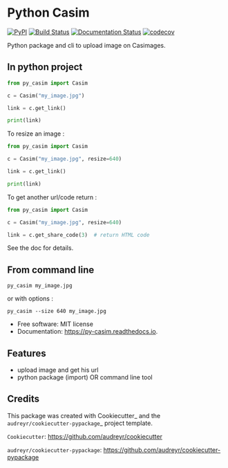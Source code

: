 # Python Casim

[![PyPI](https://img.shields.io/pypi/v/py_casim.svg)](https://pypi.python.org/pypi/py_casim)
[![Build Status](https://travis-ci.org/Sergeileduc/py_casim.svg?branch=master)](https://travis-ci.org/Sergeileduc/py_casim)
[![Documentation Status](https://readthedocs.org/projects/py-casim/badge/?version=latest)](https://py-casim.readthedocs.io/en/latest/?badge=latest)
[![codecov](https://codecov.io/gh/Sergeileduc/py_casim/branch/master/graph/badge.svg)](https://codecov.io/gh/Sergeileduc/py_casim)

Python package and cli to upload image on Casimages.


## In python project

```python
from py_casim import Casim

c = Casim("my_image.jpg")

link = c.get_link()

print(link)
```

To resize an image :

```python
from py_casim import Casim

c = Casim("my_image.jpg", resize=640)

link = c.get_link()

print(link)
```

To get another url/code return :
```python
from py_casim import Casim

c = Casim("my_image.jpg", resize=640)

link = c.get_share_code(3)  # return HTML code
```

See the doc for details.

## From command line

```
py_casim my_image.jpg
```

or with options :

```
py_casim --size 640 my_image.jpg
```


* Free software: MIT license
* Documentation: https://py-casim.readthedocs.io.


Features
--------

* upload image and get his url
* python package (import) OR command line tool

Credits
-------

This package was created with Cookiecutter_ and the `audreyr/cookiecutter-pypackage`_ project template.

`Cookiecutter`: https://github.com/audreyr/cookiecutter

`audreyr/cookiecutter-pypackage`: https://github.com/audreyr/cookiecutter-pypackage
